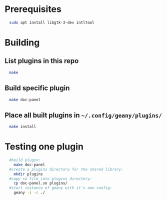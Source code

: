 # Prerequisites
```bash
  sudo apt install libgtk-3-dev intltool
```
# Building
## List plugins in this repo
```bash
  make
```
## Build specific plugin
```bash
  make doc-panel
```
## Place all built plugins in `~/.config/geany/plugins/`
```bash
  make install
```

# Testing one plugin
```bash
  #build plugin:
    make doc-panel
  #create a plugins directory for the shared library:
    mkdir plugins
  #copy so file into plugins directory:
    cp doc-panel.so plugins/
  #start instance of geany with it's own config:
    geany -i -c ./
```
